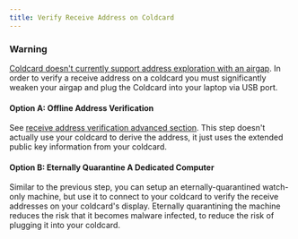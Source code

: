 ```yaml
---
title: Verify Receive Address on Coldcard
---
```


### Warning
[Coldcard doesn't currently support address exploration with an airgap](https://github.com/Coldcard/firmware/pull/25).
In order to verify a receive address on a coldcard you must significantly weaken your airgap and plug the Coldcard into your laptop via USB port.

#### Option A: Offline Address Verification
See [receive address verification advanced section](advanced#redundant_address_verification).
This step doesn't actually use your coldcard to derive the address, it just uses the extended public key information from your coldcard.


#### Option B: Eternally Quarantine A Dedicated Computer
Similar to the previous step, you can setup an eternally-quarantined watch-only machine, but use it to connect to your coldcard to verify the receive addresses on your coldcard's display.
Eternally quarantining the machine reduces the risk that it becomes malware infected, to reduce the risk of plugging it into your coldcard.
